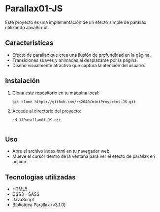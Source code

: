 # Parallax01-JS

Este proyecto es una implementación de un efecto simple de parallax utilizando JavaScript.

## Características

- Efecto de parallax que crea una ilusión de profundidad en la página.
- Transiciones suaves y animadas al desplazarse por la página.
- Diseño visualmente atractivo que captura la atención del usuario.

## Instalación

1. Clona este repositorio en tu máquina local:

   ```shell
   git clone https://github.com/rk2040/miniProyectos-JS.git

2. Accede al directorio del proyecto: 

   ```shell
   cd 11Parallax01-JS.git


## Uso

* Abre el archivo index.html en tu navegador web.
* Mueve el cursor dentro de la ventana para ver el efecto de parallax en acción.

## Tecnologias utilizadas

* HTML5
* CSS3 - SASS
* JavaScript
* Biblioteca Parallax (v3.1.0)
